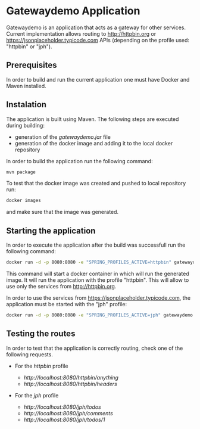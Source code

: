 # Gatewaydemo Application

Gatewaydemo is an application that acts as a gateway for other services. 
Current implementation allows routing to http://httpbin.org or https://jsonplaceholder.typicode.com 
APIs (depending on the profile used: "httpbin" or "jph").

## Prerequisites
In order to build and run the current application one must have Docker and Maven installed.

## Instalation
The application is built using Maven. The following steps are executed during building:
 * generation of the _gatewaydemo.jar_ file
 * generation of the docker image and adding it to the local docker repository
 
 In order to build the application run the following command:
```bash
mvn package
``` 
To test that the docker image was created and pushed to local repository run:
```bash
docker images
```
and make sure that the image was generated.

## Starting the application
In order to execute the application after the build was successfull run the following command:
```bash
docker run -d -p 8080:8080 -e "SPRING_PROFILES_ACTIVE=httpbin" gatewaydemo
```
This command will start a docker container in which will run the generated image.
It will run the application with the profile "httpbin". This will allow to use only the services from http://httpbin.org.

In order to use the services from https://jsonplaceholder.typicode.com, the application must be started with the "jph" profile:
```bash
docker run -d -p 8080:8080 -e "SPRING_PROFILES_ACTIVE=jph" gatewaydemo
``` 

## Testing the routes
In order to test that the application is correctly routing, check one of the following requests.
* For the _httpbin_ profile
  * _http://localhost:8080/httpbin/anything_
  * _http://localhost:8080/httpbin/headers_

* For the _jph_ profile
  * _http://localhost:8080/jph/todos_
  * _http://localhost:8080/jph/comments_
  * _http://localhost:8080/jph/todos/1_
